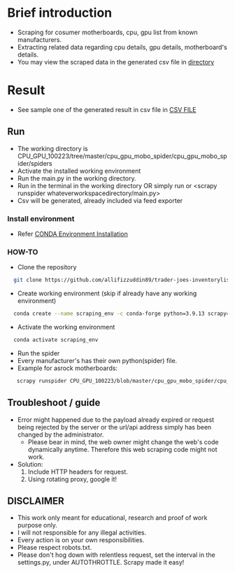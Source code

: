 # Brief introduction
- Scraping for cosumer motherboards, cpu, gpu list from known manufacturers.
- Extracting related data regarding cpu details, gpu details, motherboard's details.
- You may view the scraped data in the generated csv file in [directory](https://github.com/allifizzuddin89/CPU_GPU_100223/tree/master/cpu_gpu_mobo_spider/cpu_gpu_mobo_spider/spiders)

# Result
- See sample one of the generated result in csv file in [CSV FILE](https://github.com/allifizzuddin89/CPU_GPU_100223/blob/master/cpu_gpu_mobo_spider/cpu_gpu_mobo_spider/spiders/ASROCK_mobo_1150.csv)

## Run
- The working directory is CPU_GPU_100223/tree/master/cpu_gpu_mobo_spider/cpu_gpu_mobo_spider/spiders
- Activate the installed working environment
- Run the main.py in the working directory.
- Run <scrapy runspider main.py> in the terminal in the working directory
  OR simply run <scrapy crawl main.py> or <scrapy runspider whateverworkspacedirectory/main.py>
- Csv will be generated, already included via feed exporter

### Install environment
- Refer [CONDA Environment Installation](https://docs.anaconda.com/anaconda/install/)
 
### HOW-TO
- Clone the repository
```bash  
  git clone https://github.com/allifizzuddin89/trader-joes-inventorylist.git 
```
- Create working environment (skip if already have any working environment)
```bash
  conda create --name scraping_env -c conda-forge python=3.9.13 scrapy=2.7.1
```
- Activate the working environment
```bash
  conda activate scraping_env
```
 - Run the spider
 - Every manufacturer's has their own python(spider) file.
 - Example for asrock motherboards:
 ```bash
    scrapy runspider CPU_GPU_100223/blob/master/cpu_gpu_mobo_spider/cpu_gpu_mobo_spider/spiders/asrock_mobo.py
 ```

## Troubleshoot / guide
- Error might happened due to the payload already expired or request being rejected by the server or the url/api address simply has been changed by the administrator.
  - Please bear in mind, the web owner might change the web's code dynamically anytime. Therefore this web scraping code might not work.
- Solution: 
  1. Include HTTP headers for request.
  2. Using rotating proxy, google it!
  
## DISCLAIMER
- This work only meant for educational, research and proof of work purpose only. 
- I will not responsible for any illegal activities.
- Every action is on your own responsibilities.
- Please respect robots.txt.
- Please don't hog down with relentless request, set the interval in the settings.py, under AUTOTHROTTLE. Scrapy made it easy!

